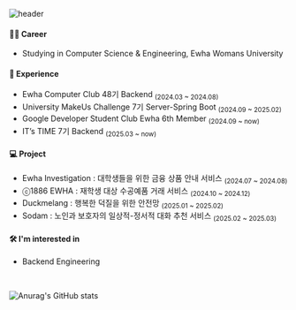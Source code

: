 ![header](https://capsule-render.vercel.app/api?type=blur&color=FFD1DC&height=150&section=header&text=Soohee%20&fontSize=50)

#### 👩‍💻 Career
- Studying in Computer Science & Engineering, Ewha Womans University
#### 🔗 Experience 
- Ewha Computer Club 48기 Backend <sub>(2024.03 ~ 2024.08)</sub>
- University MakeUs Challenge 7기 Server-Spring Boot <sub>(2024.09 ~ 2025.02)</sub> 
- Google Developer Student Club Ewha 6th Member <sub>(2024.09 ~ now)</sub>
- IT’s TIME 7기 Backend <sub>(2025.03 ~ now)</sub>
#### 💻 Project
- Ewha Investigation : 대학생들을 위한 금융 상품 안내 서비스 <sub>(2024.07 ~ 2024.08)</sub>
- ⓒ1886 EWHA : 재학생 대상 수공예품 거래 서비스 <sub>(2024.10 ~ 2024.12)</sub>
- Duckmelang : 행복한 덕질을 위한 안전망 <sub>(2025.01 ~ 2025.02)</sub>
- Sodam : 노인과 보호자의 일상적-정서적 대화 추천 서비스 <sub>(2025.02 ~ 2025.03)</sub>
#### 🛠 I'm interested in
- Backend Engineering 


</br> 

![Anurag's GitHub stats](https://github-readme-stats.vercel.app/api?username=erika0915&show_icons=true&theme=github-readme-stats)
